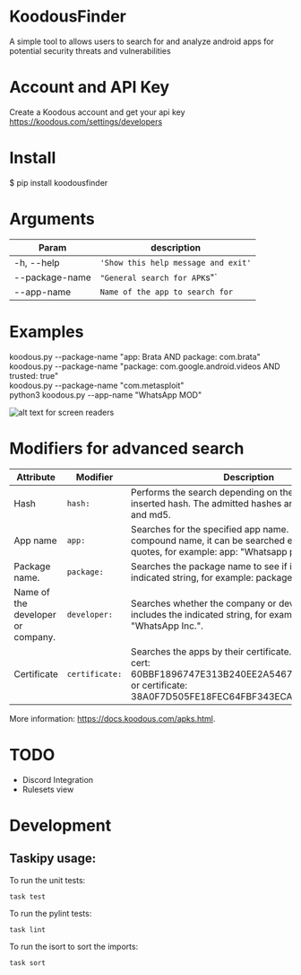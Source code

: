 # KoodousFinder
A simple tool to allows users to search for and analyze android apps for potential security threats and vulnerabilities

# Account and API Key
Create a Koodous account and get your api key https://koodous.com/settings/developers

# Install

$ pip install koodousfinder

# Arguments
  
  
|        Param        |          description                |
|----------------|-------------------------------|
| -h, --help     |`'Show this help message and exit'`            |
|--package-name  |`"General search for APK`s"`            |
|--app-name      |`Name of the app to search for`|

# Examples

koodous.py --package-name "app: Brata AND package: com.brata" <br>
koodous.py --package-name "package: com.google.android.videos AND trusted: true"<br>
koodous.py --package-name "com.metasploit"<br>
python3 koodous.py --app-name "WhatsApp MOD"<br>


![alt text for screen readers](https://raw.githubusercontent.com/teixeira0xfffff/KoodousFinder/main/assets/view2.png "sample search for Brata Malware")

# Modifiers for advanced search

|Attribute           |Modifier                          |Description                         |
|----------------|-------------------------------|-----------------------------|
|Hash           |`hash:`            |Performs the search depending on the automatically inserted hash. The admitted hashes are sha1, sha256 and md5.
|App name          |`app:`            |Searches for the specified app name. If it is a compound name, it can be searched enclosed in quotes, for example: app: "Whatsapp premium".          |
|Package name.          |`package:` |Searches the package name to see if it contains the indicated string, for example: package: com.whatsapp.|
|Name of the developer or company.          |`developer:` |Searches whether the company or developer field includes the indicated string, for example: developer: "WhatsApp Inc.".|
|Certificate         |`certificate:` |Searches the apps by their certificate. For example: cert: 60BBF1896747E313B240EE2A54679BB0CE4A5023 or certificate: 38A0F7D505FE18FEC64FBF343ECAAAF310DBD799.|

More information: https://docs.koodous.com/apks.html. <br>

# TODO

* Discord Integration
* Rulesets view

# Development

## Taskipy usage:

To run the unit tests:

```shell
task test
```

To run the pylint tests:

```shell
task lint
```

To run the isort to sort the imports:

```shell
task sort
```